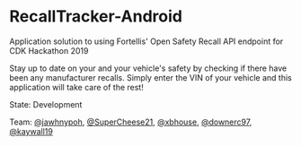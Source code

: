 # RecallTracker-Android
Application solution to using Fortellis' Open Safety Recall API endpoint for CDK Hackathon 2019

<p>Stay up to date on your and your vehicle's safety by checking if there have been any manufacturer recalls. Simply enter the VIN of your vehicle and this application will take care of the rest!</p>

<p>State: Development</p>
<p>Team: <a href="https://github.com/jawhnypoh">@jawhnypoh</a>, <a href="https://github.com/SuperCheese21">@SuperCheese21</a>, <a href="https://github.com/xbhouse">@xbhouse</a>, <a href="https://github.com/downerc97">@downerc97</a>, <a href="https://github.com/kaywall19">@kaywall19</a></p>
